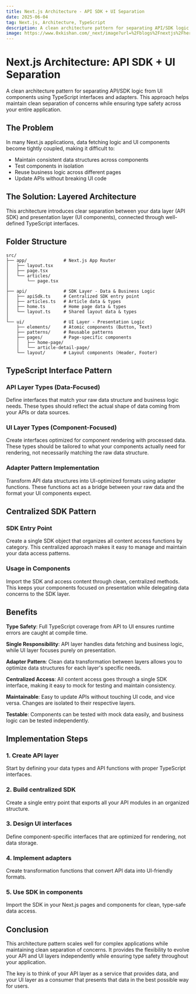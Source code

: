 ```yaml
---
title: Next.js Architecture - API SDK + UI Separation
date: 2025-06-04
tag: Next.js, Architecture, TypeScript
description: A clean architecture pattern for separating API/SDK logic from UI components using TypeScript interfaces and adapters
image: https://www.0xkishan.com/_next/image?url=%2Fblogs%2Fnextjs%2Fhero.png&w=3840&q=75
---
```


# Next.js Architecture: API SDK + UI Separation

A clean architecture pattern for separating API/SDK logic from UI components using TypeScript interfaces and adapters. This approach helps maintain clean separation of concerns while ensuring type safety across your entire application.

## The Problem

In many Next.js applications, data fetching logic and UI components become tightly coupled, making it difficult to:

- Maintain consistent data structures across components
- Test components in isolation
- Reuse business logic across different pages
- Update APIs without breaking UI code

## The Solution: Layered Architecture

This architecture introduces clear separation between your data layer (API SDK) and presentation layer (UI components), connected through well-defined TypeScript interfaces.

## Folder Structure

```
src/
├── app/              # Next.js App Router
│   ├── layout.tsx
│   ├── page.tsx
│   └── articles/
│       └── page.tsx
│
├── api/              # SDK Layer - Data & Business Logic
│   ├── apiSdk.ts     # Centralized SDK entry point
│   ├── articles.ts   # Article data & types
│   ├── home.ts       # Home page data & types
│   └── layout.ts     # Shared layout data & types
│
└── ui/               # UI Layer - Presentation Logic
    ├── elements/     # Atomic components (Button, Text)
    ├── patterns/     # Reusable patterns
    ├── pages/        # Page-specific components
    │   ├── home-page/
    │   └── article-detail-page/
    └── layout/       # Layout components (Header, Footer)
```

## TypeScript Interface Pattern

### API Layer Types (Data-Focused)
Define interfaces that match your raw data structure and business logic needs. These types should reflect the actual shape of data coming from your APIs or data sources.

### UI Layer Types (Component-Focused)
Create interfaces optimized for component rendering with processed data. These types should be tailored to what your components actually need for rendering, not necessarily matching the raw data structure.

### Adapter Pattern Implementation
Transform API data structures into UI-optimized formats using adapter functions. These functions act as a bridge between your raw data and the format your UI components expect.

## Centralized SDK Pattern

### SDK Entry Point
Create a single SDK object that organizes all content access functions by category. This centralized approach makes it easy to manage and maintain your data access patterns.

### Usage in Components
Import the SDK and access content through clean, centralized methods. This keeps your components focused on presentation while delegating data concerns to the SDK layer.

## Benefits

**Type Safety**: Full TypeScript coverage from API to UI ensures runtime errors are caught at compile time.

**Single Responsibility**: API layer handles data fetching and business logic, while UI layer focuses purely on presentation.

**Adapter Pattern**: Clean data transformation between layers allows you to optimize data structures for each layer's specific needs.

**Centralized Access**: All content access goes through a single SDK interface, making it easy to mock for testing and maintain consistency.

**Maintainable**: Easy to update APIs without touching UI code, and vice versa. Changes are isolated to their respective layers.

**Testable**: Components can be tested with mock data easily, and business logic can be tested independently.

## Implementation Steps

### 1. Create API layer
Start by defining your data types and API functions with proper TypeScript interfaces.

### 2. Build centralized SDK
Create a single entry point that exports all your API modules in an organized structure.

### 3. Design UI interfaces
Define component-specific interfaces that are optimized for rendering, not data storage.

### 4. Implement adapters
Create transformation functions that convert API data into UI-friendly formats.

### 5. Use SDK in components
Import the SDK in your Next.js pages and components for clean, type-safe data access.

## Conclusion

This architecture pattern scales well for complex applications while maintaining clean separation of concerns. It provides the flexibility to evolve your API and UI layers independently while ensuring type safety throughout your application.

The key is to think of your API layer as a service that provides data, and your UI layer as a consumer that presents that data in the best possible way for users.
